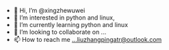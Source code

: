 - 👋 Hi, I’m @xingzhewuwei
- 👀 I’m interested in python and linux,
- 🌱 I’m currently learning python and linux	
- 💞️ I’m looking to collaborate on ...
- 📫 How to reach me ...liuzhangpingatr@outlook.com

<!---
xingzhewuwei/xingzhewuwei is a ✨ special ✨ repository because its `README.md` (this file) appears on your GitHub profile.
You can click the Preview link to take a look at your changes.
--->
